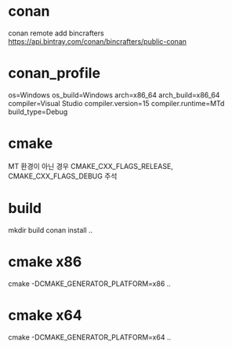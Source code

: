 # conan 
conan remote add bincrafters https://api.bintray.com/conan/bincrafters/public-conan


# conan_profile
os=Windows
os_build=Windows
arch=x86_64
arch_build=x86_64
compiler=Visual Studio
compiler.version=15
compiler.runtime=MTd
build_type=Debug


# cmake
MT 환경이 아닌 경우 CMAKE_CXX_FLAGS_RELEASE, CMAKE_CXX_FLAGS_DEBUG 주석

# build
mkdir build
conan install ..

# cmake x86
cmake -DCMAKE_GENERATOR_PLATFORM=x86 ..

# cmake x64
cmake -DCMAKE_GENERATOR_PLATFORM=x64 .. 
